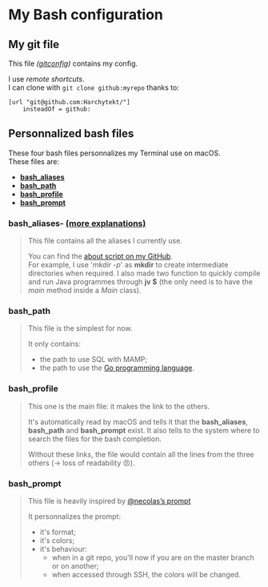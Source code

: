 # My Bash configuration

## My git file

This file _([gitconfig](gitconfig))_ contains my config.  

I use _remote shortcuts_.  
I can clone with ```git clone github:myrepo``` thanks to:
```
[url "git@github.com:Harchytekt/"]
    insteadOf = github:
```

## Personnalized bash files

These four bash files personnalizes my Terminal use on macOS.  
These files are:  

- **[bash_aliases](#aliases)**
- **[bash_path](#path)**
- **[bash_profile](#profile)**
- **[bash_prompt](#prompt)**    

<a name="aliases"></a>
### bash_aliases- [(more explanations)](bash_aliases.md)
> This file contains all the aliases I currently use.  
> 
> You can find the [about script on my GitHub](https://github.com/Harchytekt/about).  
> For example, I use '_mkdir -p_' as **mkdir** to create intermediate directories when required.
> I also made two function to quickly compile and run Java programmes through **jv $** (the only need is to have the _main_ method inside a _Main_ class).

<a name="path"></a>
### bash_path
> This file is the simplest for now.  
> 
> It only contains:  
> 
> - the path to use SQL with MAMP;
> - the path to use the [Go programming language](https://golang.org).

<a name="profile"></a>
### bash_profile
> This one is the main file: it makes the link to the others.
> 
> It's automatically read by macOS and tells it that the **bash_aliases**, **bash_path** and **bash_prompt** exist. It also tells to the system where to search the files for the bash completion.  
> 
> Without these links, the file would contain all the lines from the three others (→ loss of readability 😠).

<a name="prompt"></a>
### bash_prompt
> This file is heavily inspired by [@necolas’s prompt](https://github.com/necolas/dotfiles)
> 
> It personnalizes the prompt:  
> 
> - it's format;
> - it's colors;
> - it's behaviour:  
> 	- when in a git repo, you'll now if you are on the master branch or on another;
> 	- when accessed through SSH, the colors will be changed.

